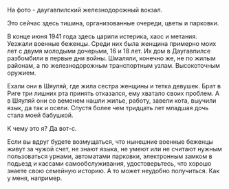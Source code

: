 На фото - даугавпилский железнодорожный вокзал.

Это сейчас здесь тишина, организованные очереди, цветы и парковки.

В конце июня 1941 года здесь царили истерика, хаос и метания. Уезжали военные беженцы. Среди них была женщина примерно моих лет с двумя молодыми дочерьми, 16 и 18 лет. Их дом в Даугавпилсе разбомбили в первые дни войны. Шмаляли, конечно же, не по жилым районам, а по железнодорожным транспортным узлам. Высокоточным оружием.

Ехали они в Шяуляй, где жила сестра женщины и тетка девушек. Брат в Риге три лишних рта принять отказался, ему хватало своих проблем. А в Шяуляй они со веменем нашли жилье, работу, завели кота, выучили язык, да так и осели. Спустя более чем тридцать лет младшая дочь стала моей бабушкой.

К чему это я? Да вот-с.

Если вы вдруг будете возмущаться, что нынешние военные беженцы живут за чужой счет, не знают языка, не умеют или не считают нужным пользоваться урнами, автоматами парковки, электронным замком в подьезд и кассами самообслуживания, удостоверьтесь, что хорошо знаете свою семейную историю. А то может неудобно получиться. Как у меня, например.

